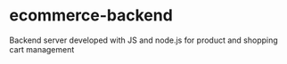 # ecommerce-backend
Backend server developed with JS and node.js for product and shopping cart management
